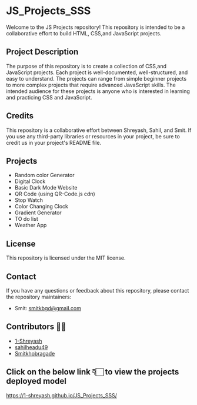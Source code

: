 # JS_Projects_SSS

Welcome to the JS Projects repository! This repository is intended to be a collaborative effort to build HTML, CSS,and JavaScript projects.

## Project Description
The purpose of this repository is to create a collection of CSS,and JavaScript projects. Each project is well-documented, well-structured, and easy to understand. The projects can range from simple beginner projects to more complex projects that require advanced JavaScript skills. The intended audience for these projects is anyone who is interested in learning and practicing CSS and JavaScript.

## Credits
This repository is a collaborative effort between Shreyash, Sahil, and Smit. If you use any third-party libraries or resources in your project, be sure to credit us in your project's README file.

## Projects
- Random color Generator
- Digital Clock
- Basic Dark Mode Website
- QR Code (using QR-Code.js cdn)
- Stop Watch
- Color Changing Clock
- Gradient Generator
- TO do list
- Weather App

## License
This repository is licensed under the MIT license.

## Contact
If you have any questions or feedback about this repository, please contact the repository maintainers:
- Smit: smitkbgd@gmail.com

## Contributors 🎉✨
- [1-Shreyash](https://github.com/1-Shreyash)
- [sahilheadu49](https://github.com/sahilhedau49)
- [Smitkhobragade](https://github.com/Smitkhobragade)

## Click on the below link 👇🏻 to view the projects deployed model
https://1-shreyash.github.io/JS_Projects_SSS/
